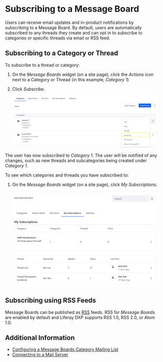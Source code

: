 # Subscribing to a Message Board

Users can receive email updates and in-product notifications by subscribing to a Message Board. By default, users are automatically subscribed to any threads they create and can opt in to subscribe to categories or specific threads via email or RSS feed.

## Subscribing to a Category or Thread

To subscribe to a thread or category:

1. On the _Message Boards_ widget (on a site page), click the _Actions_ icon next to a Category or Thread (in this example, _Category 1_)
1. Click _Subscribe_.

    ![Subscribing to a Category](./subscribing-to-a-message-board/images/01.png)

The user has now subscribed to _Category 1_. The user will be notified of any changes, such as new threads and subcategories being created under _Category 1_.

To see which categories and threads you have subscribed to:

1. On the _Message Boards_ widget (on a site page), click _My Subscriptions_.

    ![Managing your subscriptions](./subscribing-to-a-message-board/images/03.png)

## Subscribing using RSS Feeds

Message Boards can be published as [RSS](https://en.wikipedia.org/wiki/RSS) feeds. RSS for _Message Boards_ are enabled by default and Liferay DXP supports RSS 1.0, RSS 2.0, or Atom 1.0.

## Additional Information

* [Configuring a Message Boards Category Mailing List](./configuring-a-message-boards-category-mailing-list.md)
* [Connecting to a Mail Server](../../../installation-and-upgrades/02-setting-up-liferay-dxp/connecting-to-a-mail-server.md)
